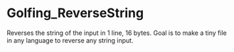 # Golfing_ReverseString
Reverses the string of the input in 1 line, 16 bytes.
Goal is to make a tiny file in any language to reverse any string input.
